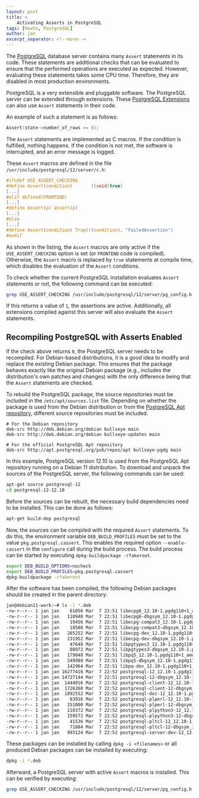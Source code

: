 ```yaml
---
layout: post
title: >
    Activating Asserts in PostgreSQL
tags: [Howto, PostgreSQL]
author: jan
excerpt_separator: <!--more-->
---
```


The [PostgreSQL](https://www.postgresql.org/) database server contains many `Assert` statements in its code. These statements are additional checks that can be evaluated to ensure that the performed operations are executed as expected. However, evaluating these statements takes some CPU time. Therefore, they are disabled in most production environments. 

<!--more-->
PostgreSQL is a very extensible and pluggable software. The PostgreSQL server can be extended through extensions. These [PostgreSQL Extensions](https://www.postgresql.org/docs/13/sql-createextension.html) can also use `Assert` statements in their code. 

An example of such a statement is as follows:

```c
Assert(state->number_of_rows >= 0);
```

The `Assert` statements are implemented as C macros. If the condition is fulfilled, nothing happens. If the condition is not met, the software is interrupted, and an error message is logged.

These `Assert` macros are defined in the file `/usr/include/postgresql/12/server/c.h`:

```c
#ifndef USE_ASSERT_CHECKING
#define Assert(condition)       ((void)true)
[...]
#elif defined(FRONTEND)
[...]
#define Assert(p) assert(p)
[...]
#else
[...]
#define Assert(condition) Trap(!(condition), "FailedAssertion")
#endif
```

As shown in the listing, the `Assert` macros are only active if the `USE_ASSERT_CHECKING` option is set (or `FRONTEND` code is compiled). Otherwise, the `Assert` macro is replaced by `true` statements at compile time, which disables the evaluation of the `Assert` conditions. 

To check whether the current PostgreSQL installation evaluates `Assert` statements or not, the following command can be executed:

```bash
grep USE_ASSERT_CHECKING /usr/include/postgresql/12/server/pg_config.h
```

If this returns a value of `1`, the assertions are active. Additionally, all extensions compiled against this server will also evaluate the `Assert` statements.

## Recompiling PostgreSQL with Asserts Enabled

If the check above returns `0`, the PostgreSQL server needs to be recompiled. For Debian-based distributions, it is a good idea to modify and replace the existing Debian package. This ensures that the package behaves exactly like the original Debian package (e.g., includes the distribution's own patches and changes) with the only difference being that the `Assert` statements are checked.

To rebuild the PostgreSQL package, the source repositories must be included in the `/etc/apt/sources.list` file. Depending on whether the package is used from the Debian distribution or from the [PostgreSQL Apt repository](https://www.postgresql.org/download/linux/debian/), different source repositories must be included. 

```
# For the Debian repository
deb-src http://deb.debian.org/debian bullseye main
deb-src http://deb.debian.org/debian bullseye-updates main

# For the official PostgreSQL Apt repository
deb-src http://apt.postgresql.org/pub/repos/apt bullseye-pgdg main
```

In this example, PostgreSQL version 12.10 is used from the PostgreSQL Apt repository running on a Debian 11 distribution. To download and unpack the sources of the PostgreSQL server, the following commands can be used:

```bash
apt-get source postgresql-12
cd postgresql-12-12.10
```

Before the sources can be rebuilt, the necessary build dependencies need to be installed. This can be done as follows:

```bash
apt-get build-dep postgresql
```

Now, the sources can be compiled with the required `Assert` statements. To do this, the environment variable `DEB_BUILD_PROFILES` must be set to the value `pkg.postgresql.cassert`. This enables the required option `--enable-cassert` in the `configure` call during the build process. The build process can be started by executing `dpkg-buildpackage -rfakeroot`.

```bash
export DEB_BUILD_OPTIONS=nocheck
export DEB_BUILD_PROFILES=pkg.postgresql.cassert
dpkg-buildpackage -rfakeroot
```

After the software has been compiled, the following Debian packages should be created in the parent directory:

```bash
jan@debian11-work:~# ls -l *.deb
-rw-r--r-- 1 jan jan    61056 Mar  7 22:51 libecpg6_12.10-1.pgdg110+1_amd64.deb
-rw-r--r-- 1 jan jan   110940 Mar  7 22:51 libecpg6-dbgsym_12.10-1.pgdg110+1_amd64.deb
-rw-r--r-- 1 jan jan    19456 Mar  7 22:51 libecpg-compat3_12.10-1.pgdg110+1_amd64.deb
-rw-r--r-- 1 jan jan    18508 Mar  7 22:51 libecpg-compat3-dbgsym_12.10-1.pgdg110+1_amd64.deb
-rw-r--r-- 1 jan jan   285252 Mar  7 22:51 libecpg-dev_12.10-1.pgdg110+1_amd64.deb
-rw-r--r-- 1 jan jan   231952 Mar  7 22:51 libecpg-dev-dbgsym_12.10-1.pgdg110+1_amd64.deb
-rw-r--r-- 1 jan jan    47648 Mar  7 22:51 libpgtypes3_12.10-1.pgdg110+1_amd64.deb
-rw-r--r-- 1 jan jan    88972 Mar  7 22:51 libpgtypes3-dbgsym_12.10-1.pgdg110+1_amd64.deb
-rw-r--r-- 1 jan jan   179048 Mar  7 22:51 libpq5_12.10-1.pgdg110+1_amd64.deb
-rw-r--r-- 1 jan jan   249980 Mar  7 22:51 libpq5-dbgsym_12.10-1.pgdg110+1_amd64.deb
-rw-r--r-- 1 jan jan   142964 Mar  7 22:51 libpq-dev_12.10-1.pgdg110+1_amd64.deb
-rw-r--r-- 1 jan jan 16277416 Mar  7 22:52 postgresql-12_12.10-1.pgdg110+1_amd64.deb
-rw-r--r-- 1 jan jan 14727144 Mar  7 22:51 postgresql-12-dbgsym_12.10-1.pgdg110+1_amd64.deb
-rw-r--r-- 1 jan jan  1444016 Mar  7 22:52 postgresql-client-12_12.10-1.pgdg110+1_amd64.deb
-rw-r--r-- 1 jan jan  1726260 Mar  7 22:52 postgresql-client-12-dbgsym_12.10-1.pgdg110+1_amd64.deb
-rw-r--r-- 1 jan jan  1892552 Mar  7 22:52 postgresql-doc-12_12.10-1.pgdg110+1_all.deb
-rw-r--r-- 1 jan jan    83916 Mar  7 22:52 postgresql-plperl-12_12.10-1.pgdg110+1_amd64.deb
-rw-r--r-- 1 jan jan   151000 Mar  7 22:52 postgresql-plperl-12-dbgsym_12.10-1.pgdg110+1_amd64.deb
-rw-r--r-- 1 jan jan   110372 Mar  7 22:52 postgresql-plpython3-12_12.10-1.pgdg110+1_amd64.deb
-rw-r--r-- 1 jan jan   159572 Mar  7 22:52 postgresql-plpython3-12-dbgsym_12.10-1.pgdg110+1_amd64.deb
-rw-r--r-- 1 jan jan    41536 Mar  7 22:52 postgresql-pltcl-12_12.10-1.pgdg110+1_amd64.deb
-rw-r--r-- 1 jan jan    71884 Mar  7 22:52 postgresql-pltcl-12-dbgsym_12.10-1.pgdg110+1_amd64.deb
-rw-r--r-- 1 jan jan   993124 Mar  7 22:52 postgresql-server-dev-12_12.10-1.pgdg110+1_amd64.deb
```

These packages can be installed by calling `dpkg -i <filenames>` or all produced Debian packages can be installed by executing:

```bash
dpkg -i *.deb
```

Afterward, a PostgreSQL server with active `Assert` macros is installed. This can be verified by executing:

```bash
grep USE_ASSERT_CHECKING /usr/include/postgresql/12/server/pg_config.h
```
